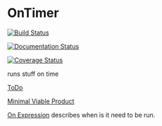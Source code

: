 OnTimer
======

[![Build Status](https://travis-ci.org/walnutgeek/OnTimer.svg?branch=master)](https://travis-ci.org/walnutgeek/OnTimer)

[![Documentation Status](https://readthedocs.org/projects/ontimer/badge/?version=latest)](http://ontimer.readthedocs.org/en/latest/)

[![Coverage Status](https://img.shields.io/coveralls/walnutgeek/OnTimer.svg)](https://coveralls.io/r/walnutgeek/OnTimer)

runs stuff on time

[ToDo](ToDo.md)

[Minimal Viable Product](MinimalViableProduct.md)

[On Expression](OnExp.md) describes when is it need to be run.

